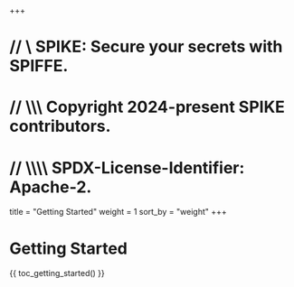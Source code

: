 +++
# //    \\ SPIKE: Secure your secrets with SPIFFE.
# //  \\\\\ Copyright 2024-present SPIKE contributors.
# // \\\\\\\ SPDX-License-Identifier: Apache-2.

title = "Getting Started"
weight = 1
sort_by = "weight"
+++

# Getting Started

{{ toc_getting_started() }}
